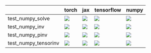 |                      | torch                                                                                                                                                                                  | jax                                                                                                                                                                                    | tensorflow                                                                                                                                                                             | numpy                                                                                                                                                                                  |
|:---------------------|:---------------------------------------------------------------------------------------------------------------------------------------------------------------------------------------|:---------------------------------------------------------------------------------------------------------------------------------------------------------------------------------------|:---------------------------------------------------------------------------------------------------------------------------------------------------------------------------------------|:---------------------------------------------------------------------------------------------------------------------------------------------------------------------------------------|
| test_numpy_solve     | <a href="https://github.com/unifyai/ivy/actions/runs/3983652444/jobs/6829150067" rel="noopener noreferrer" target="_blank"><img src=https://img.shields.io/badge/-success-success></a> | <a href="https://github.com/unifyai/ivy/actions/runs/3983652444/jobs/6829150067" rel="noopener noreferrer" target="_blank"><img src=https://img.shields.io/badge/-success-success></a> | <a href="https://github.com/unifyai/ivy/actions/runs/3983652444/jobs/6829150067" rel="noopener noreferrer" target="_blank"><img src=https://img.shields.io/badge/-success-success></a> | <a href="https://github.com/unifyai/ivy/actions/runs/3983652444/jobs/6829150067" rel="noopener noreferrer" target="_blank"><img src=https://img.shields.io/badge/-success-success></a> |
| test_numpy_inv       | <a href="https://github.com/unifyai/ivy/actions/runs/3983652444/jobs/6829150067" rel="noopener noreferrer" target="_blank"><img src=https://img.shields.io/badge/-failure-red></a>     | <a href="https://github.com/unifyai/ivy/actions/runs/3983652444/jobs/6829150067" rel="noopener noreferrer" target="_blank"><img src=https://img.shields.io/badge/-failure-red></a>     | <a href="https://github.com/unifyai/ivy/actions/runs/3983652444/jobs/6829150067" rel="noopener noreferrer" target="_blank"><img src=https://img.shields.io/badge/-failure-red></a>     | <a href="https://github.com/unifyai/ivy/actions/runs/3983652444/jobs/6829150067" rel="noopener noreferrer" target="_blank"><img src=https://img.shields.io/badge/-success-success></a> |
| test_numpy_pinv      | <a href="https://github.com/unifyai/ivy/actions/runs/3983652444/jobs/6829150067" rel="noopener noreferrer" target="_blank"><img src=https://img.shields.io/badge/-success-success></a> | <a href="https://github.com/unifyai/ivy/actions/runs/3983652444/jobs/6829150067" rel="noopener noreferrer" target="_blank"><img src=https://img.shields.io/badge/-success-success></a> | <a href="https://github.com/unifyai/ivy/actions/runs/3983652444/jobs/6829150067" rel="noopener noreferrer" target="_blank"><img src=https://img.shields.io/badge/-success-success></a> | <a href="https://github.com/unifyai/ivy/actions/runs/3983652444/jobs/6829150067" rel="noopener noreferrer" target="_blank"><img src=https://img.shields.io/badge/-success-success></a> |
| test_numpy_tensorinv | <a href="https://github.com/unifyai/ivy/actions/runs/3972078912/jobs/6809624705" rel="noopener noreferrer" target="_blank"><img src=https://img.shields.io/badge/-failure-red></a>     | <a href="https://github.com/unifyai/ivy/actions/runs/3983652444/jobs/6829150067" rel="noopener noreferrer" target="_blank"><img src=https://img.shields.io/badge/-failure-red></a>     | <a href="https://github.com/unifyai/ivy/actions/runs/3983652444/jobs/6829150067" rel="noopener noreferrer" target="_blank"><img src=https://img.shields.io/badge/-failure-red></a>     | <a href="https://github.com/unifyai/ivy/actions/runs/3983652444/jobs/6829150067" rel="noopener noreferrer" target="_blank"><img src=https://img.shields.io/badge/-failure-red></a>     |